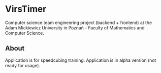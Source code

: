# VirsTimer
Computer science team engineering project (backend + frontend) at the Adam Mickiewicz University in Poznań - Faculty of Mathematics and Computer Science.

## About
Application is for speedcubing training. Application is in alpha version (not ready for usage).
